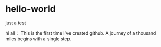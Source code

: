 # hello-world
just a test


hi all：
    This is the first time I've created github. A journey of a thousand miles begins with a single step.

